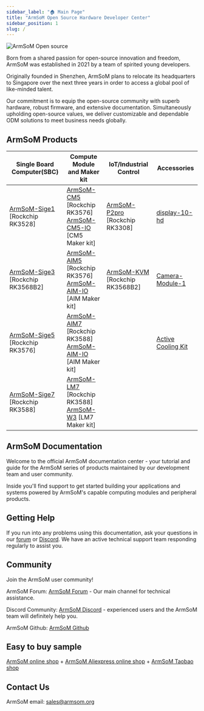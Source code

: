 ```yaml
---
sidebar_label: "🏠 Main Page"
title: "ArmSoM Open Source Hardware Developer Center"
sidebar_position: 1
slug: /
---
```


![ArmSoM Open source ](/img/banana.png)

Born from a shared passion for open-source innovation and freedom, ArmSoM was established in 2021 by a team of spirited young developers.

Originally founded in Shenzhen, ArmSoM plans to relocate its headquarters to Singapore over the next three years in order to access a global pool of like-minded talent.

Our commitment is to equip the open-source community with superb hardware, robust firmware, and extensive documentation. Simultaneously upholding open-source values, we deliver customizable and dependable ODM solutions to meet business needs globally. 

## ArmSoM Products

| Single Board Computer(SBC)| Compute Module and Maker kit	| IoT/Industrial Control | Accessories|
|---------|--------------|--------------|---------|
|[ArmSoM-Sige1](./armsom-sige1)  [Rockchip RK3528]|[ArmSoM-CM5](./armsom-cm5)  [Rockchip RK3576] <br/> [ArmSoM-CM5-IO](./armsom-cm5-io)  [CM5 Maker kit]|[ArmSoM-P2pro](./armsom-p2pro)  [Rockchip RK3308] | [display-10-hd](./armsom-display-10-hd)|
|[ArmSoM-Sige3](./armsom-sige3)  [Rockchip RK3568B2]|[ArmSoM-AIM5](./armsom-aim5)  [Rockchip RK3576] <br/> [ArmSoM-AIM-IO](./armsom-aimio)  [AIM Maker kit]|[ArmSoM-KVM](./armsom-kvm)  [Rockchip RK3568B2] | [Camera-Module-1](./armsom-camera-module1)	|
|[ArmSoM-Sige5](./armsom-sige5)  [Rockchip RK3576]|[ArmSoM-AIM7](./armsom-aim7)  [Rockchip RK3588] <br/> [ArmSoM-AIM-IO](./armsom-aimio)  [AIM Maker kit]|  | [Active Cooling Kit](./armsom-active-cooling-kit) |
|[ArmSoM-Sige7](./armsom-sige7)  [Rockchip RK3588]|[ArmSoM-LM7](./armsom-lm7)  [Rockchip RK3588]<br/> [ArmSoM-W3](./armsom-w3)  [LM7 Maker kit]||


## ArmSoM Documentation

Welcome to the official ArmSoM documentation center - your tutorial and guide for the ArmSoM series of products maintained by our development team and user community.

Inside you'll find support to get started building your applications and systems powered by ArmSoM's capable computing modules and peripheral products.

## Getting Help

If you run into any problems using this documentation, ask your questions in our [forum](http://forum.armsom.org/) or [Discord](https://discord.gg/THfTEatpfK). We have an active technical support team responding regularly to assist you.

## Community

Join the ArmSoM user community!

ArmSoM Forum: [ArmSoM Forum](http://forum.armsom.org/) - Our main channel for technical assistance.

Discord Community: [ArmSoM Discord](https://discord.gg/THfTEatpfK) - experienced users and the ArmSoM team will definitely help you.

ArmSoM Github: [ArmSoM Github](https://github.com/armsom)

## Easy to buy sample
[ArmSoM online shop](https://www.armsom.org/category/all-products) + [ArmSoM Aliexpress online shop](https://www.aliexpress.com/store/1102800175) +  [ArmSoM Taobao shop](https://shop518100695.taobao.com/)


## Contact Us

ArmSoM email: sales@armsom.org